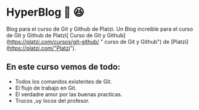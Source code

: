 # HyperBlog 📌 :laughing:
Blog para el curso de Git y Github de Platzi.
Un Blog increible para el curso de Git y Github de Platzi[ Curso de Git y Github]
(https://platzi.com/cursos/git-github/ " curso de Git y Github") de [Platzi] (https://platzi.com/"Platzi").
## En este curso vemos de todo:
* Todos los comandos existentes de Git.
* El flujo de trabajo en Git.
* El verdadre amor por las buenas practicas.
* Trucos ,uy locos del profesor.
